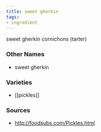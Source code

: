 ```yaml
---
title: sweet gherkin
tags:
- ingredient
---
```

sweet gherkin cornichons (tarter)

### Other Names

* sweet gherkin

### Varieties

* [[pickles]]

### Sources
* http://foodsubs.com/Pickles.html
